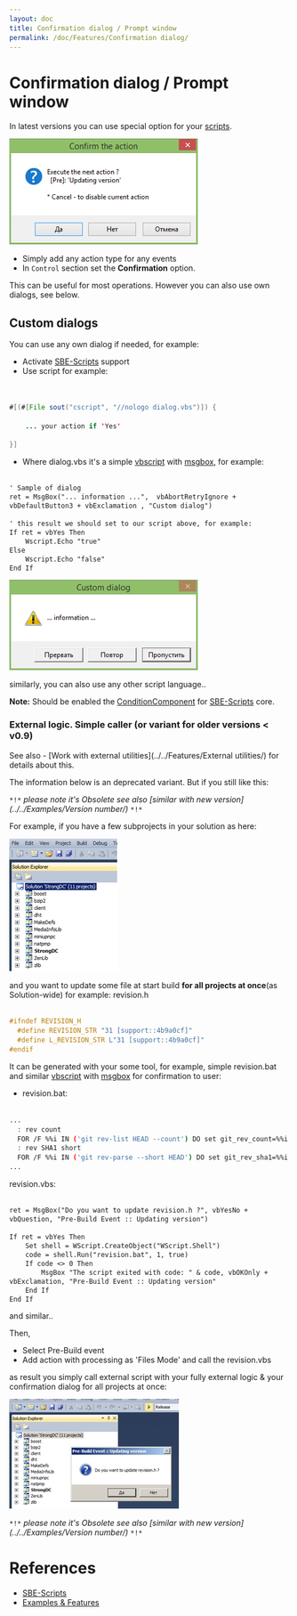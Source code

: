 ```yaml
---
layout: doc
title: Confirmation dialog / Prompt window
permalink: /doc/Features/Confirmation dialog/
---
```

# Confirmation dialog / Prompt window

In latest versions you can use special option for your [scripts](../../Scripts/). 

![Confirmation dialog](../../Resources/dlg/confirmation.png)

* Simply add any action type for any events
* In `Control` section set the **Confirmation** option.


This can be useful for most operations. However you can also use own dialogs, see below.


## Custom dialogs

You can use any own dialog if needed, for example:

* Activate [SBE-Scripts](../../Scripts/SBE-Scripts/) support
* Use script for example:

```java 


#[(#[File sout("cscript", "//nologo dialog.vbs")]) {

    ... your action if 'Yes'

}]
```

* Where dialog.vbs it's a simple [vbscript](http://ss64.com/vb/) with [msgbox](http://ss64.com/vb/msgbox.html), for example:

```basic 

' Sample of dialog
ret = MsgBox("... information ...",  vbAbortRetryIgnore + vbDefaultButton3 + vbExclamation , "Custom dialog")

' this result we should set to our script above, for example:
If ret = vbYes Then
    Wscript.Echo "true"
Else
    Wscript.Echo "false"
End If
```
![Custom dialog](../../Resources/dlg/msgbox_vbs.png)

similarly, you can also use any other script language..

**Note:** Should be enabled the [ConditionComponent](../../Scripts/SBE-Scripts/Components/ConditionComponent/) for [SBE-Scripts](../../Scripts/SBE-Scripts/) core.

### External logic. Simple caller (or variant for older versions < v0.9)

See also - [Work with external utilities](../../Features/External utilities/) for details about this.

The information below is an deprecated variant. But if you still like this:

`*!*` *please note it's Obsolete see also [similar with new version](../../Examples/Version number/)* `*!*`

For example, if you have a few subprojects in your solution as here:

![a few subprojects](../../Resources/examples/obsolete/project_list.jpg)

and you want to update some file at start build **for all projects at once**(as Solution-wide) for example: revision.h 

```cpp 

#ifndef REVISION_H 
  #define REVISION_STR "31 [support::4b9a0cf]" 
  #define L_REVISION_STR L"31 [support::4b9a0cf]" 
#endif 
```


It can be generated with your some tool, for example, simple revision.bat and similar [vbscript](http://ss64.com/vb/) with [msgbox](http://ss64.com/vb/msgbox.html) for confirmation to user:

* revision.bat:

```bash 

...
  : rev count 
  FOR /F %%i IN ('git rev-list HEAD --count') DO set git_rev_count=%%i 
  : rev SHA1 short 
  FOR /F %%i IN ('git rev-parse --short HEAD') DO set git_rev_sha1=%%i 
...
```

revision.vbs:

```basic 

ret = MsgBox("Do you want to update revision.h ?", vbYesNo + vbQuestion, "Pre-Build Event :: Updating version") 
 
If ret = vbYes Then 
    Set shell = WScript.CreateObject("WScript.Shell") 
    code = shell.Run("revision.bat", 1, true) 
    If code <> 0 Then 
        MsgBox "The script exited with code: " & code, vbOKOnly + vbExclamation, "Pre-Build Event :: Updating version" 
    End If 
End If
```
and similar..


Then,

* Select Pre-Build event
* Add action with processing as 'Files Mode' and call the revision.vbs

as result you simply call external script with your fully external logic & your confirmation dialog for all projects at once:

![scripts for all projects at once](../../Resources/examples/obsolete/vbs_ext.jpg)

`*!*` *please note it's Obsolete see also [similar with new version](../../Examples/Version number/)* `*!*`

# References

* [SBE-Scripts](../../Scripts/SBE-Scripts/)
* [Examples & Features](../../Examples/)
